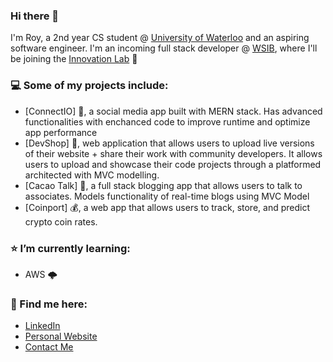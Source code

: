### Hi there 👋

I'm Roy, a 2nd year CS student @ [University of Waterloo](https://uwaterloo.ca/) and an aspiring software engineer. I'm an incoming full stack developer @ [WSIB](https://www.linkedin.com/company/wsib/), where I'll be joining the [Innovation Lab](https://www.linkedin.com/company/wsib-innovation-lab/) 🧪

### 💻 Some of my projects include:
- [ConnectIO] 💬, a social media app built with MERN stack. Has advanced functionalities with enchanced code to improve runtime and optimize app performance
- [DevShop] 👾, web application that allows users to upload live versions of their website + share their work with community developers. It allows users to upload and showcase their code projects through a platformed architected with MVC modelling.
- [Cacao Talk] 🍬, a full stack blogging app that allows users to talk to associates. Models functionality of real-time blogs using MVC Model
- [Coinport] 💰, a web app that allows users to track, store, and predict crypto coin rates.

### ⭐️ I’m currently learning:
- AWS 🌩️

### 📮 Find me here: 
- [LinkedIn](https://www.linkedin.com/in/roychon)
- [Personal Website](https://roychon.github.io)
- [Contact Me](mailto:rchon@uwaterloo.ca)

